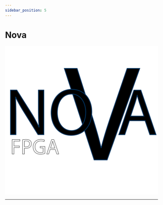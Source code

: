 ```yaml
---
sidebar_position: 5
---
```


# Nova

![Nova](/img/NOVA-FPGA.png)

<!-- Nova is a complete FPGA solution for all your simulation and verification needs. It includes boards and software (spectro), all free of charge.

## How does Nova work?

Nova is engineered to be an SoC simulator. It can be configured with 4-12 fpga ICs and up to 1MB SRAM and 8GB LPDDR6X. Includes extra ROM and USB ports if you really want. It is primarily programmed through the spectro protocol, which is a very simple and fast protocol that flashes a compiled HDL to the fpga ICs via USB. -->

<!-- Nova -->

---

<script src="https://giscus.app/client.js"
        data-repo="hyperswine/hyperswine.github.io"
        data-repo-id="R_kgDOGm36XA"
        data-category="Announcements"
        data-category-id="DIC_kwDOGm36XM4CcCgD"
        data-mapping="pathname"
        data-strict="0"
        data-reactions-enabled="1"
        data-emit-metadata="0"
        data-input-position="bottom"
        data-theme="preferred_color_scheme"
        data-lang="en"
        data-loading="lazy"
        crossorigin="anonymous"
        async>
</script>
